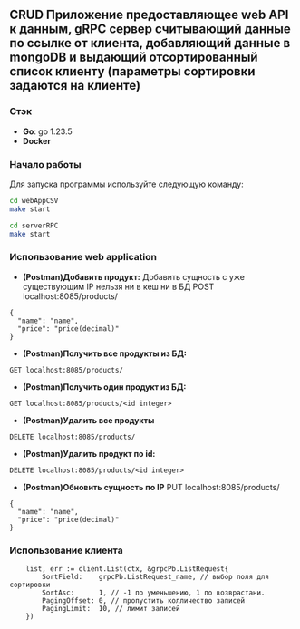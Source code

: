 ## CRUD Приложение предоставляющее web API к данным, gRPC сервер считывающий данные по ссылке от клиента, добавляющий данные в mongoDB и выдающий отсортированный список клиенту (параметры сортировки задаются на клиенте)
### Стэк
- **Go**: go 1.23.5
- **Docker**

### Начало работы

Для запуска программы используйте следующую команду:

```bash
cd webAppCSV
make start
```
```bash
cd serverRPC
make start
```
### Использование web application

- **(Postman)Добавить продукт:**
Добавить сущность с уже существующим IP нельзя ни в кеш ни в БД
POST localhost:8085/products/
```
{
  "name": "name",
  "price": "price(decimal)"
}
```

- **(Postman)Получить все продукты из БД:**
```
GET localhost:8085/products/
```

- **(Postman)Получить один продукт из БД:**

```
GET localhost:8085/products/<id integer>
```

- **(Postman)Удалить все продукты**
```
DELETE localhost:8085/products/
```

- **(Postman)Удалить продукт по id:**
```
DELETE localhost:8085/products/<id integer>
```

- **(Postman)Обновить сущность по IP**
PUT localhost:8085/products/
```
{
  "name": "name",
  "price": "price(decimal)"
}
```

### Использование клиента
```
	list, err := client.List(ctx, &grpcPb.ListRequest{
		SortField:    grpcPb.ListRequest_name, // выбор поля для сортировки
		SortAsc:      1, // -1 по уменьшению, 1 по возврастани.
		PagingOffset: 0, // пропустить колличество записей
		PagingLimit:  10, // лимит записей
	})
```
